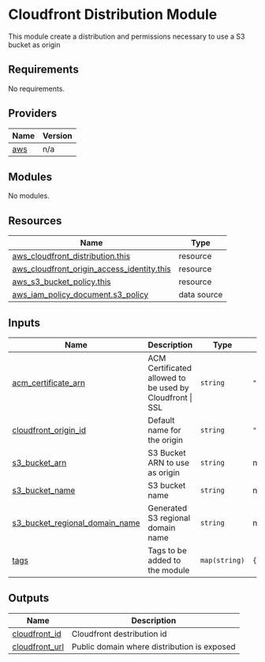 # Cloudfront Distribution Module

This module create a distribution and permissions necessary to use a S3 bucket as origin

<!-- BEGIN_TF_DOCS -->
## Requirements

No requirements.

## Providers

| Name | Version |
|------|---------|
| <a name="provider_aws"></a> [aws](#provider\_aws) | n/a |

## Modules

No modules.

## Resources

| Name | Type |
|------|------|
| [aws_cloudfront_distribution.this](https://registry.terraform.io/providers/hashicorp/aws/latest/docs/resources/cloudfront_distribution) | resource |
| [aws_cloudfront_origin_access_identity.this](https://registry.terraform.io/providers/hashicorp/aws/latest/docs/resources/cloudfront_origin_access_identity) | resource |
| [aws_s3_bucket_policy.this](https://registry.terraform.io/providers/hashicorp/aws/latest/docs/resources/s3_bucket_policy) | resource |
| [aws_iam_policy_document.s3_policy](https://registry.terraform.io/providers/hashicorp/aws/latest/docs/data-sources/iam_policy_document) | data source |

## Inputs

| Name | Description | Type | Default | Required |
|------|-------------|------|---------|:--------:|
| <a name="input_acm_certificate_arn"></a> [acm\_certificate\_arn](#input\_acm\_certificate\_arn) | ACM Certificated allowed to be used by Cloudfront \| SSL | `string` | `""` | no |
| <a name="input_cloudfront_origin_id"></a> [cloudfront\_origin\_id](#input\_cloudfront\_origin\_id) | Default name for the origin | `string` | `"StaticWebsiteOrigin"` | no |
| <a name="input_s3_bucket_arn"></a> [s3\_bucket\_arn](#input\_s3\_bucket\_arn) | S3 Bucket ARN to use as origin | `string` | n/a | yes |
| <a name="input_s3_bucket_name"></a> [s3\_bucket\_name](#input\_s3\_bucket\_name) | S3 bucket name | `string` | n/a | yes |
| <a name="input_s3_bucket_regional_domain_name"></a> [s3\_bucket\_regional\_domain\_name](#input\_s3\_bucket\_regional\_domain\_name) | Generated S3 regional domain name | `string` | n/a | yes |
| <a name="input_tags"></a> [tags](#input\_tags) | Tags to be added to the module | `map(string)` | `{}` | no |

## Outputs

| Name | Description |
|------|-------------|
| <a name="output_cloudfront_id"></a> [cloudfront\_id](#output\_cloudfront\_id) | Cloudfront destribution id |
| <a name="output_cloudfront_url"></a> [cloudfront\_url](#output\_cloudfront\_url) | Public domain where distribution is exposed |
<!-- END_TF_DOCS -->